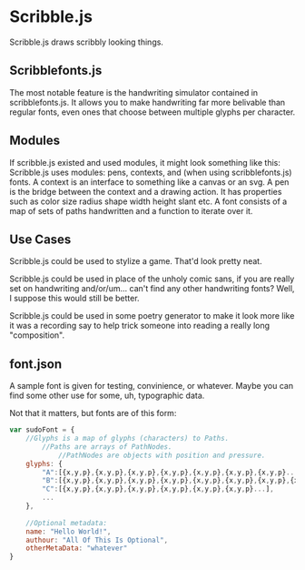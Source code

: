 Scribble.js
===========
Scribble.js draws scribbly looking things. 

Scribblefonts.js
----------------
The most notable feature is the handwriting simulator contained in scribblefonts.js. It allows you to make handwriting far more belivable than regular fonts, even ones that choose between multiple glyphs per character.

Modules
-------
If scribble.js existed and used modules, it might look something like this:
Scribble.js uses modules: pens, contexts, and (when using scribblefonts.js) fonts. 
A context is an interface to something like a canvas or an svg. 
A pen is the bridge between the context and a drawing action. It has properties such as color size radius shape width height slant etc.
A font consists of a map of sets of paths handwritten and a function to iterate over it.

Use Cases
---------
Scribble.js could be used to stylize a game. That'd look pretty neat.

Scribble.js could be used in place of the unholy comic sans, if you are really set on handwriting and/or/um... can't find any other handwriting fonts? Well, I suppose this would still be better.

Scribble.js could be used in some poetry generator to make it look more like it was a recording say to help trick someone into reading a really long "composition".

font.json
---------
A sample font is given for testing, convinience, or whatever. Maybe you can find some other use for some, uh, typographic data. 

Not that it matters, but fonts are of this form: 
```js
var sudoFont = {
    //Glyphs is a map of glyphs (characters) to Paths.
        //Paths are arrays of PathNodes.
            //PathNodes are objects with position and pressure.
    glyphs: {
        "A":[{x,y,p},{x,y,p},{x,y,p},{x,y,p},{x,y,p},{x,y,p},{x,y,p}...],
        "B":[{x,y,p},{x,y,p},{x,y,p},{x,y,p},{x,y,p},{x,y,p},{x,y,p},{x,y,p}...],
        "C":[{x,y,p},{x,y,p},{x,y,p},{x,y,p},{x,y,p},{x,y,p}...],
        ...
    },
    
    //Optional metadata:
    name: "Hello World!", 
    authour: "All Of This Is Optional",
    otherMetaData: "whatever"
}
```
